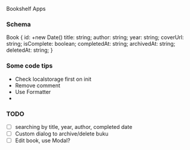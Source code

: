 Bookshelf Apps

### Schema
Book
{
  id: +new Date()
  title: string;
  author: string;
  year: string;
  coverUrl: string;
  isComplete: boolean;
  completedAt: string;
  archivedAt: string;
  deletedAt: string;
}

### Some code tips
- Check localstorage first on init
- Remove comment
- Use Formatter
- 

### TODO
- [ ] searching by title, year, author, completed date
- [ ] Custom dialog to archive/delete buku
- [ ] Edit book, use Modal?
